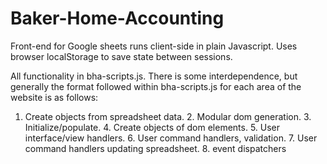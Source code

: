 # Baker-Home-Accounting

Front-end for Google sheets runs client-side in plain Javascript.
Uses browser localStorage to save state between sessions.

All functionality in bha-scripts.js. 
There is some interdependence, but generally the format followed within bha-scripts.js for each area of the website is as follows:
1. Create objects from spreadsheet data. 2. Modular dom generation. 3. Initialize/populate. 4. Create objects of dom elements. 5. User interface/view handlers. 6. User command handlers, validation. 7. User command handlers updating spreadsheet. 8. event dispatchers

